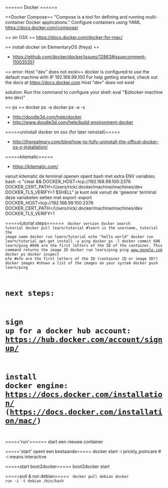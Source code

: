====== Docker ======

==Docker Compose==
"Compose is a tool for defining and running multi-container Docker applications."
Configure containers using YAML
https://docs.docker.com/compose/

== on OSX ==
https://docs.docker.com/docker-for-mac/

== install docker on ElementaryOS (freya) ==
* https://github.com/docker/docker/issues/12863#issuecomment-110035351

== error: Host "dev" does not exist==
docker is configured to use the default machine with IP 192.168.99.100
For help getting started, check out the docs at https://docs.docker.com
  Host "dev" does not exist
  
solution: Run this command to configure your shell:
  eval "$(docker-machine env dev)"

== ps ==
  docker ps -a
  docker ps -a -s


* http://doodle3d.com/help/docker
* http://www.doodle3d.com/help/build-environment-docker

=====uninstall docker on osx (for later reinstall)=====
* http://therealmarv.com/blog/how-to-fully-uninstall-the-offical-docker-os-x-installation/

=====kitematic=====
* https://kitematic.com/
  
vanuit kitematic de terminal openen opent bash met extra ENV variables.
  bash -c "clear && DOCKER_HOST=tcp://192.168.99.100:2376 DOCKER_CERT_PATH=/Users/rick/.docker/machine/machines/dev DOCKER_TLS_VERIFY=1 $SHELL"
je kunt ook vanuit de 'gewone' terminal deze variabelen setten met export:
  export DOCKER_HOST=tcp://192.168.99.100:2376 DOCKER_CERT_PATH=/Users/rick/.docker/machine/machines/dev DOCKER_TLS_VERIFY=1
  
=====tutorial steps======
<code bash>
docker version
docker search tutorial
docker pull learn/tutorial #learn is the username, tutorial the image name
docker run learn/tutorial echo "hello world"
docker run learn/tutorial apt-get install -y ping
docker ps -l
docker commit 698 learn/ping #698 are the first letters of the ID of the container. This command returns the *image ID*
docker run learn/ping ping www.google.com
docker ps
docker inspect efe #efe are the first letters of the ID (container ID or image ID?)
docker images #shows a list of the images on your system
docker push learn/ping
# next steps:
#   sign up for a docker hub account: https://hub.docker.com/account/signup/
#   install docker engine: https://docs.docker.com/installation/ (https://docs.docker.com/installation/mac/)
</code>

====='run'======
start een nieuwe container

====='start' opent een bestaande=====
   docker start -i prickly_poincare     # -i means interactive
   
=====start boot2docker=====
  boot2docker start
  
=====pull & run debian=====
<code bash>
docker pull debian
docker run -i -t debian /bin/bash
</code>

  
  